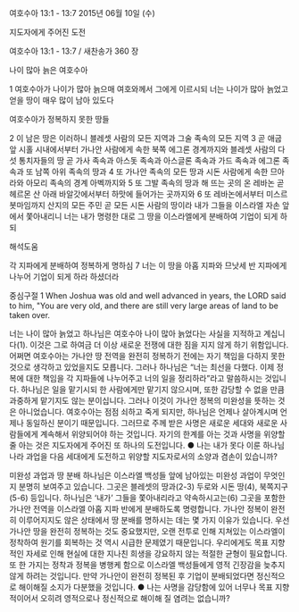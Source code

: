 여호수아 13:1 - 13:7 
2015년 06월 10일 (수)

지도자에게 주어진 도전



여호수아 13:1 - 13:7 / 새찬송가 360 장


나이 많아 늙은 여호수아

1 여호수아가 나이가 많아 늙으매 여호와께서 그에게 이르시되 너는 나이가 많아 늙었고 얻을 땅이 매우 많이 남아 있도다 



여호수아가 정복하지 못한 땅들

2 이 남은 땅은 이러하니 블레셋 사람의 모든 지역과 그술 족속의 모든 지역 3 곧 애굽 앞 시홀 시내에서부터 가나안 사람에게 속한 북쪽 에그론 경계까지와 블레셋 사람의 다섯 통치자들의 땅 곧 가사 족속과 아스돗 족속과 아스글론 족속과 가드 족속과 에그론 족속과 또 남쪽 아위 족속의 땅과 4 또 가나안 족속의 모든 땅과 시돈 사람에게 속한 므아라와 아모리 족속의 경계 아벡까지와 5 또 그발 족속의 땅과 해 뜨는 곳의 온 레바논 곧 헤르몬 산 아래 바알갓에서부터 하맛에 들어가는 곳까지와 6 또 레바논에서부터 미스르봇마임까지 산지의 모든 주민 곧 모든 시돈 사람의 땅이라 내가 그들을 이스라엘 자손 앞에서 쫓아내리니 너는 내가 명령한 대로 그 땅을 이스라엘에게 분배하여 기업이 되게 하되

해석도움





각 지파에게 분배하여 정복하게 명하심
7 너는 이 땅을 아홉 지파와 므낫세 반 지파에게 나누어 기업이 되게 하라 하셨더라 

중심구절 1 When Joshua was old and well advanced in years, the LORD said to him, "You are very old, and there are still very large areas of land to be taken over. 

너는 나이 많아 늙었고
하나님은 여호수아 나이 많아 늙었다는 사실을 지적하고 계십니다(1). 이것은 그로 하여금 더 이상 새로운 전쟁에 대한 짐을 지지 않게 하기 위함입니다. 어쩌면 여호수아는 가나안 땅 전역을 완전히 정복하기 전에는 자기 책임을 다하지 못한 것으로 생각하고 있었을지도 모릅니다. 그러나 하나님은 “너는 최선을 다했다. 이제 정복에 대한 책임을 각 지파들에 나누어주고 너의 일을 정리하라”라고 말씀하시는 것입니다. 하나님은 일을 맡기시되 한 사람에게만 맡기지 않으시며, 또한 감당할 수 없을 만큼 과중하게 맡기지도 않는 분이십니다. 그러나 이것이 가나안 정복의 미완성을 뜻하는 것은 아니었습니다. 여호수아는 점점 쇠하고 죽게 되지만, 하나님은 언제나 살아계시며 언제나 동일하신 분이기 때문입니다. 그러므로 주께 받은 사명은 새로운 세대와 새로운 사람들에게 계속해서 위양되어야 하는 것입니다. 자기의 한계를 아는 것과 사명을 위양할 줄 아는 것은 지도자에게 주어진 또 하나의 도전입니다.
●  나는 내가 못다 이룬 하나님나라 과업을 다음 세대에게 도전하고 위양할 지도자로서의 소양과 겸손이 있습니까? 


미완성 과업과 땅 분배
하나님은 이스라엘 백성들 앞에 남아있는 미완성 과업이 무엇인지 분명히 보여주고 있습니다. 그곳은 블레셋의 땅과(2-3) 두로와 시돈 땅(4), 북쪽지구(5-6) 등입니다. 하나님은 ‘내가’ 그들을 쫓아내리라고 약속하시고는(6) 그곳을 포함한 가나안 전역을 이스라엘 아홉 지파 반에게 분배하도록 명령합니다. 가나안 정복이 완전히 이루어지지도 않은 상태에서 땅 분배를 명하시는 데는 몇 가지 이유가 있습니다. 우선 가나안 땅을 완전히 정복하는 것도 중요했지만, 오랜 전투로 인해 지쳐있는 이스라엘이 정착하여 원기를 회복하는 것 역시 시급한 문제였기 때문입니다. 우리에게도 목표 지향적인 자세로 인해 현실에 대한 지나친 희생을 강요하지 않는 적절한 균형이 필요합니다. 또 한 가지는 정착과 정복을 병행케 함으로 이스라엘 백성들에게 영적 긴장감을 늦추지 않게 하려는 것입니다. 만약 가나안이 완전히 정복된 후 기업이 분배되었다면 정신적으로 해이해질 소지가 다분했을 것입니다.
●  나는 사명을 감당함에 있어 너무나 목표 지향적이어서 오히려 영적으로나 정신적으로 해이해 질 염려는 없습니까?